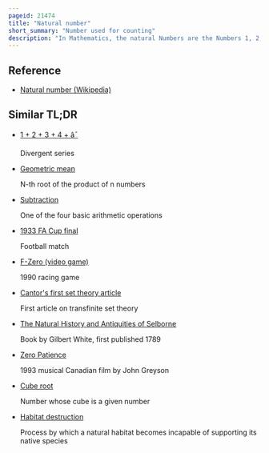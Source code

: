 ```yaml
---
pageid: 21474
title: "Natural number"
short_summary: "Number used for counting"
description: "In Mathematics, the natural Numbers are the Numbers 1, 2, 3, etc. , possibly including 0 as well. Some Definitions including the standard Iso 80000-2 Start the natural Numbers with 0 which Correspond to the non-negative Integers 0 1 2 3. . . , whereas Others start with 1, corresponding to the positive Integers 1, 2, 3,. . . Texts which exclude zero from the natural Numbers sometimes refer to the natural Numbers together with Zero as whole Numbers while in other Writings this Term is used instead for the Integers. In common Language, particularly in primary School Education, natural Numbers may be called counting Numbers to intuitively exclude the negative Integers and Zero, and also to contrast the Discreteness of counting to the Continuity of Measurement—A Hallmark Characteristic of real Numbers."
---
```


## Reference

- [Natural number (Wikipedia)](https://en.wikipedia.org/?curid=21474)

## Similar TL;DR

- [1 + 2 + 3 + 4 + â¯](/tldr/en/1-2-3-4)

  Divergent series

- [Geometric mean](/tldr/en/geometric-mean)

  N-th root of the product of n numbers

- [Subtraction](/tldr/en/subtraction)

  One of the four basic arithmetic operations

- [1933 FA Cup final](/tldr/en/1933-fa-cup-final)

  Football match

- [F-Zero (video game)](/tldr/en/f-zero-video-game)

  1990 racing game

- [Cantor's first set theory article](/tldr/en/cantors-first-set-theory-article)

  First article on transfinite set theory

- [The Natural History and Antiquities of Selborne](/tldr/en/the-natural-history-and-antiquities-of-selborne)

  Book by Gilbert White, first published 1789

- [Zero Patience](/tldr/en/zero-patience)

  1993 musical Canadian film by John Greyson

- [Cube root](/tldr/en/cube-root)

  Number whose cube is a given number

- [Habitat destruction](/tldr/en/habitat-destruction)

  Process by which a natural habitat becomes incapable of supporting its native species
